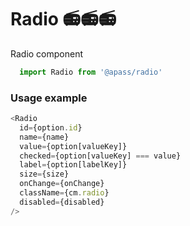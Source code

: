 # Radio 📻📻📻

Radio component

```js
  import Radio from '@apass/radio'
```
<!-- STORY -->

### Usage example
```js
<Radio
  id={option.id}
  name={name}
  value={option[valueKey]}
  checked={option[valueKey] === value}
  label={option[labelKey]}
  size={size}
  onChange={onChange}
  className={cm.radio}
  disabled={disabled}
/>
```
<br/>
<!-- PROPS -->
